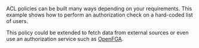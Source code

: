 ACL policies can be built many ways depending on your requirements. This example
shows how to perform an authorization check on a hard-coded list of users.

This policy could be extended to fetch data from external sources or even use an
authorization service such as [OpenFGA](https://openfga.dev/).
